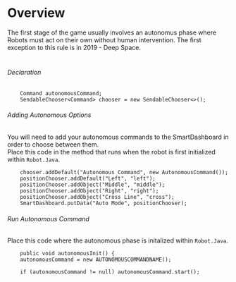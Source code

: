 # Overview
The first stage of the game usually involves an autonomus phase where Robots must act on their own without human intervention.
The first exception to this rule is in 2019 - Deep Space.

#
###### Declaration

```
    Command autonomousCommand;
    SendableChooser<Command> chooser = new SendableChooser<>();
```	
	
	
###### Adding Autonomous Options
You will need to add your autonomous commands to the SmartDashboard in order to choose between them.   
Place this code in the method that runs when the robot is first initialized within `Robot.Java`.

```
	chooser.addDefault("Autonomous Command", new AutonomousCommand());
	positionChooser.addDefault("Left", "left");
	positionChooser.addObject("Middle", "middle");
	positionChooser.addObject("Right", "right");
	positionChooser.addObject("Cross Line", "cross");
	SmartDashboard.putData("Auto Mode", positionChooser);
```

###### Run Autonomous Command
Place this code where the autonomous phase is initalized within `Robot.Java`.

```
    public void autonomousInit() {
	autonomousCommand = new AUTONOMOUSCOMMANDNAME();
		
	if (autonomousCommand != null) autonomousCommand.start();
```
